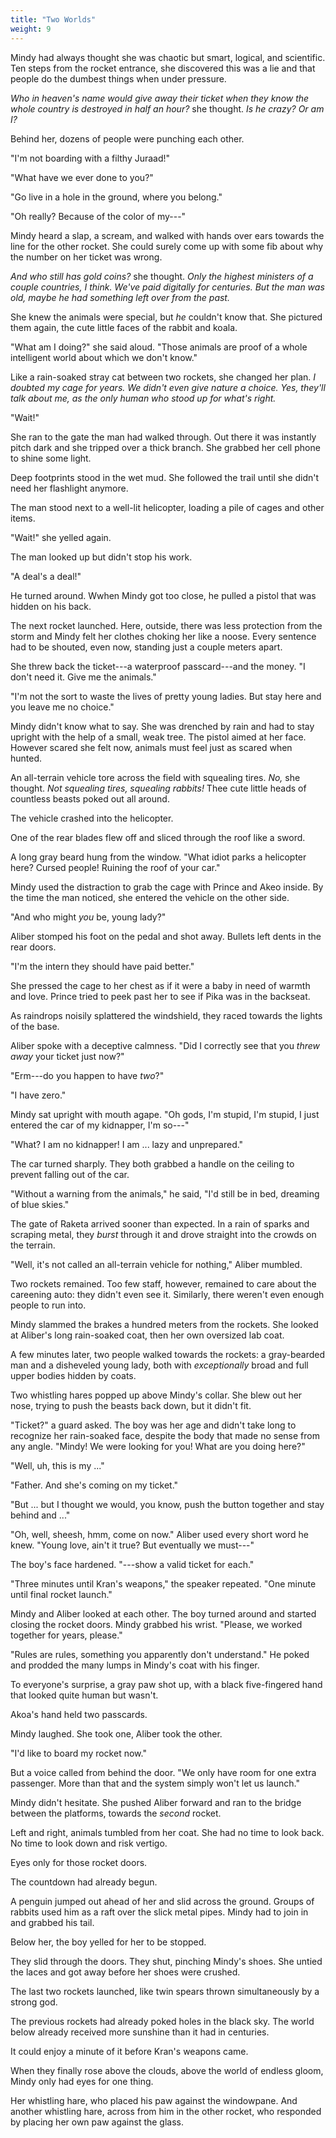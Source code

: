 ```yaml
---
title: "Two Worlds"
weight: 9
---
```


Mindy had always thought she was chaotic but smart, logical, and scientific. Ten steps from the rocket entrance, she discovered this was a lie and that people do the dumbest things when under pressure.

_Who in heaven's name would give away their ticket when they know the whole country is destroyed in half an hour?_ she thought. _Is he crazy? Or am I?_

Behind her, dozens of people were punching each other. 

"I'm not boarding with a filthy Juraad!"

"What have we ever done to you?"

"Go live in a hole in the ground, where you belong."

"Oh really? Because of the color of my---"

Mindy heard a slap, a scream, and walked with hands over ears towards the line for the other rocket. She could surely come up with some fib about why the number on her ticket was wrong.

_And who still has gold coins?_ she thought. _Only the highest ministers of a couple countries, I think. We've paid digitally for centuries. But the man was old, maybe he had something left over from the past._

She knew the animals were special, but _he_ couldn't know that. She pictured them again, the cute little faces of the rabbit and koala.

"What am I doing?" she said aloud. "Those animals are proof of a whole intelligent world about which we don't know."

Like a rain-soaked stray cat between two rockets, she changed her plan. _I doubted my cage for years. We didn't even give nature a choice. Yes, they'll talk about me, as the only human who stood up for what's right._

"Wait!" 

She ran to the gate the man had walked through. Out there it was instantly pitch dark and she tripped over a thick branch. She grabbed her cell phone to shine some light. 

Deep footprints stood in the wet mud. She followed the trail until she didn't need her flashlight anymore.

The man stood next to a well-lit helicopter, loading a pile of cages and other items.

"Wait!" she yelled again. 

The man looked up but didn't stop his work.

"A deal's a deal!" 

He turned around. Wwhen Mindy got too close, he pulled a pistol that was hidden on his back.

The next rocket launched. Here, outside, there was less protection from the storm and Mindy felt her clothes choking her like a noose. Every sentence had to be shouted, even now, standing just a couple meters apart.

She threw back the ticket---a waterproof passcard---and the money. "I don't need it. Give me the animals."

"I'm not the sort to waste the lives of pretty young ladies. But stay here and you leave me no choice."

Mindy didn't know what to say. She was drenched by rain and had to stay upright with the help of a small, weak tree. The pistol aimed at her face. However scared she felt now, animals must feel just as scared when hunted.

An all-terrain vehicle tore across the field with squealing tires. _No,_ she thought. _Not squealing tires, squealing rabbits!_ Thee cute little heads of countless beasts poked out all around.

The vehicle crashed into the helicopter. 

One of the rear blades flew off and sliced through the roof like a sword. 

A long gray beard hung from the window. "What idiot parks a helicopter here? Cursed people! Ruining the roof of your car."

Mindy used the distraction to grab the cage with Prince and Akeo inside. By the time the man noticed, she entered the vehicle on the other side.

"And who might _you_ be, young lady?" 

Aliber stomped his foot on the pedal and shot away. Bullets left dents in the rear doors.

"I'm the intern they should have paid better." 

She pressed the cage to her chest as if it were a baby in need of warmth and love. Prince tried to peek past her to see if Pika was in the backseat.

As raindrops noisily splattered the windshield, they raced towards the lights of the base. 

Aliber spoke with a deceptive calmness. "Did I correctly see that you _threw away_ your ticket just now?"

"Erm---do you happen to have _two_?"

"I have zero."

Mindy sat upright with mouth agape. "Oh gods, I'm stupid, I'm stupid, I just entered the car of my kidnapper, I'm so---"

"What? I am no kidnapper! I am ... lazy and unprepared."

The car turned sharply. They both grabbed a handle on the ceiling to prevent falling out of the car. 

"Without a warning from the animals," he said, "I'd still be in bed, dreaming of blue skies."

The gate of Raketa arrived sooner than expected. In a rain of sparks and scraping metal, they _burst_ through it and drove straight into the crowds on the terrain.

"Well, it's not called an all-terrain vehicle for nothing," Aliber mumbled. 

Two rockets remained. Too few staff, however, remained to care about the careening auto: they didn't even see it. Similarly, there weren't even enough people to run into.

Mindy slammed the brakes a hundred meters from the rockets. She looked at Aliber's long rain-soaked coat, then her own oversized lab coat.

A few minutes later, two people walked towards the rockets: a gray-bearded man and a disheveled young lady, both with _exceptionally_ broad and full upper bodies hidden by coats. 

Two whistling hares popped up above Mindy's collar. She blew out her nose, trying to push the beasts back down, but it didn't fit.

"Ticket?" a guard asked. The boy was her age and didn't take long to recognize her rain-soaked face, despite the body that made no sense from any angle. "Mindy! We were looking for you! What are you doing here?"

"Well, uh, this is my ..."

"Father. And she's coming on my ticket."

"But ... but I thought we would, you know, push the button together and stay behind and ..."

"Oh, well, sheesh, hmm, come on now." Aliber used every short word he knew. "Young love, ain't it true? But eventually we must---"

The boy's face hardened. "---show a valid ticket for each."

"Three minutes until Kran's weapons," the speaker repeated. "One minute until final rocket launch."

Mindy and Aliber looked at each other. The boy turned around and started closing the rocket doors. Mindy grabbed his wrist. "Please, we worked together for years, please."

"Rules are rules, something you apparently don't understand." He poked and prodded the many lumps in Mindy's coat with his finger.

To everyone's surprise, a gray paw shot up, with a black five-fingered hand that looked quite human but wasn't.

Akoa's hand held two passcards.

Mindy laughed. She took one, Aliber took the other. 

"I'd like to board my rocket now."

But a voice called from behind the door. "We only have room for one extra passenger. More than that and the system simply won't let us launch."

Mindy didn't hesitate. She pushed Aliber forward and ran to the bridge between the platforms, towards the _second_ rocket. 

Left and right, animals tumbled from her coat. She had no time to look back. No time to look down and risk vertigo. 

Eyes only for those rocket doors.

The countdown had already begun.

A penguin jumped out ahead of her and slid across the ground. Groups of rabbits used him as a raft over the slick metal pipes. Mindy had to join in and grabbed his tail. 

Below her, the boy yelled for her to be stopped.

They slid through the doors. They shut, pinching Mindy's shoes. She untied the laces and got away before her shoes were crushed.

The last two rockets launched, like twin spears thrown simultaneously by a strong god. 

The previous rockets had already poked holes in the black sky. The world below already received more sunshine than it had in centuries. 

It could enjoy a minute of it before Kran's weapons came.

When they finally rose above the clouds, above the world of endless gloom, Mindy only had eyes for one thing. 

Her whistling hare, who placed his paw against the windowpane. And another whistling hare, across from him in the other rocket, who responded by placing her own paw against the glass.
